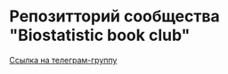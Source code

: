 # Репозитторий сообщества "Biostatistic book club"
[Cсылка на телеграм-группу](https://t.me/+LhdSNbXIwyExZGNi)
